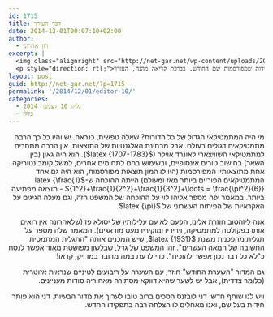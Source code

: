 ```yaml
---
id: 1715
title: דבר העורך
date: 2014-12-01T00:07:10+02:00
author:
  - רון אהרוני
excerpt: |
  <img class="alignright" src="http://net-gar.net/wp-content/uploads/2014/01/orech.jpg" alt="רון אהרוני,הפקולטה למתמטיקה, הטכניון" width="81" height="81" />
  <p style="direction: rtl;">מי היה המתמטיקאי הגדול של כל הדורות? שאלה טפשית, כנראה. יש והיו כל כך הרבה מתמטיקאים דגולים בעולם. אבל מבחינת האלגנטיות של התוצאות, אין הרבה מתחרים. במאמר ייפה של אליהו לוי תוכלו לקרוא על הוכחה של אחד מהם. אנה תספר לנו על "התגלית המתמטית החשובה של המאה העשרים" וכן "השערת החודש" חוזרת אלינו עם השערה על ריבועים לטינים. בנושא החידות קיבלנו רוח רעננה, ממליץ בחום להעיף מבט בחידות שמפורסמות שם החודש. בברכת קריאה מהנה, העורך.</p>
layout: post
guid: http://net-gar.net/?p=1715
permalink: '/2014/12/01/editor-10/'
categories:
  - גליון 10 דצמבר 2014
  - כללי
---
```

<p style="direction: rtl;">
  מי היה המתמטיקאי הגדול של כל הדורות? שאלה טפשית, כנראה. יש והיו כל כך הרבה מתמטיקאים דגולים בעולם. אבל מבחינת האלגנטיות של התוצאות, אין הרבה מתחרים למתמטיקאי השוויצארי לאונרד אוילר ($latex {1707-1783}$). הוא היה גאון (בין השאר) בחישוב טורים אינסופיים, ובשימוש בהם לתחומים אחרים, למשל קומבינטוריקה. אחת מתוצאותיו המפורסמות (היו לו המון תוצאות מפורסמות, הוא היה גם אחד המתמטיקאים הפוריים ביותר מאז ומעולם) הייתה ההוכחה ש-$latex {\frac{1}{1^2}+\frac{1}{2^2}+\frac{1}{3^2}+\ldots = \frac{\pi^2}{6}}$ - תוצאה מפתיעה ביותר. במאמר יפה מספר אליהו לוי על ההוכחה של המשפט הזה, וגם מעלה הגיגים על האקראיות של הפיתוח העשרוני של $latex {\pi}$.
</p>

<p style="direction: rtl;">
  אנה ליזהטוב חוזרת אלינו, הפעם לא עם עלילותיו של יסולא פז (שלאחרונה אין רואים אותו בפקולטה למתמטיקה, וידידיו ומוקיריו מעט מודאגים). המאמר שלה מספר על תגלית מהפכנית משנת $latex {1931}$, שיש המכנים אותה "התגלית המתמטית החשובה של המאה העשרים". זהו המשפט של גדל, שבלשון מפושטת מאוד אפשר לנסח כ"לא כל דבר נכון אפשר להוכיח". כדי לדעת במה מדובר במדויק, קראו!
</p>

<p style="direction: rtl;">
  גם המדור "השערת החודש" חוזר, עם השערה על ריבועים לטיניים שנראית אזוטרית (כלומר צדדית), אבל יש לשער שהיא דווקא מסתירה מאחוריה סודות מעניינים.
</p>

<p style="direction: rtl;">
  ויש לנו שותף חדש: דני לובזנס הסכים ברוב טובו לערוך את מדור הבעיות. דני הוא פותר חידות בעל שם, ואנו מאחלים לו הצלחה רבה בתפקידו החדש.
</p>
